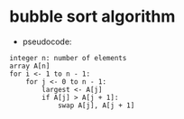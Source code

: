 # bubble sort algorithm

- pseudocode:

```
integer n: number of elements
array A[n]
for i <- 1 to n - 1:
    for j <- 0 to n - 1:
        largest <- A[j]
        if A[j] > A[j + 1]:
            swap A[j], A[j + 1]
```
